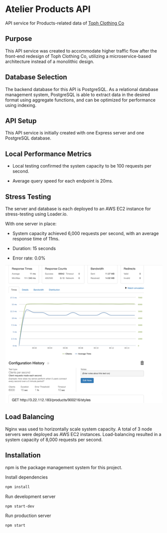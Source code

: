 # Atelier Products API

API service for Products-related data of [Toph Clothing Co](https://github.com/hr-rfp55-toph-FEC/Project-Catwalk)

## Purpose

This API service was created to accommodate higher traffic flow after the front-end redesign of Toph Clothing Co, utilizing a microservice-based architecture instead of a monolithic design.

## Database Selection

The backend database for this API is PostgreSQL. As a relational database management system, PostgreSQL is able to extract data in the desired format using aggregate functions, and can be optimized for performance using indexing.

## API Setup

This API service is initially created with one Express server and one PostgreSQL database.

## Local Performance Metrics

- Local testing confirmed the system capacity to be 100 requests per second.

- Average query speed for each endpoint is 20ms.

## Stress Testing

The server and database is each deployed to an AWS EC2 instance for stress-testing using Loader.io.

With one server in place:

- System capacity achieved 6,000 requests per second, with an average response time of 11ms.

- Duration: 15 seconds

- Error rate: 0.0%

![loaderioResult](/demo/LoaderioResult.png)

## Load Balancing

Nginx was used to horizontally scale system capacity. A total of 3 node servers were deployed as AWS EC2 instances. Load-balancing resulted in a system capacity of 8,000 requests per second.

## Installation

npm is the package management system for this project.

Install dependencies

   ```sh
   npm install
   ```

Run development server

   ```sh
   npm start-dev
   ```

Run production server

   ```sh
   npm start
   ```
